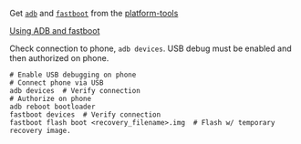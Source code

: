 
Get [`adb`](https://developer.android.com/studio/command-line/adb) and [`fastboot`](https://android.googlesource.com/platform/system/core/+/master/fastboot/#fastboot)
from the [platform-tools](https://developer.android.com/studio/releases/platform-tools)

[Using ADB and fastboot](https://wiki.lineageos.org/adb_fastboot_guide)

Check connection to phone, `adb devices`. USB debug must be enabled and then authorized on phone.

```
# Enable USB debugging on phone
# Connect phone via USB
adb devices  # Verify connection
# Authorize on phone
adb reboot bootloader
fastboot devices  # Verify connection 
fastboot flash boot <recovery_filename>.img  # Flash w/ temporary recovery image.
```
<!--stackedit_data:
eyJoaXN0b3J5IjpbNTcwNDA1NTgzLC0xNTE5OTQ4MDUyXX0=
-->